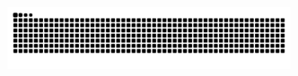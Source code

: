 <picture>
  <source
    media="(prefers-color-scheme: dark)"
    srcset="https://raw.githubusercontent.com/lm83680/lm83680/output/github-contribution-grid-snake-dark.svg"
  />
  <source
    media="(prefers-color-scheme: light)"
    srcset="https://raw.githubusercontent.com/lm83680/lm83680/output/github-contribution-grid-snake.svg"
  />
  <img
    alt="github contribution grid snake animation"
    src="https://raw.githubusercontent.com/lm83680/lm83680/output/github-contribution-grid-snake.svg"
  />
</picture>
